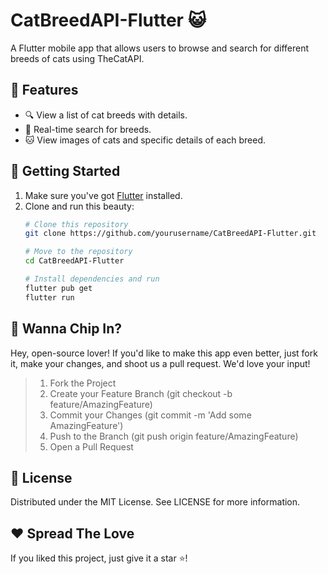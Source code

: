 # CatBreedAPI-Flutter 😺


A Flutter mobile app that allows users to browse and search for different breeds of cats using TheCatAPI.


## 🌟 Features

- 🔍 View a list of cat breeds with details.
- 🚀 Real-time search for breeds.
- 🐱 View images of cats and specific details of each breed.

## 🚀 Getting Started

1. Make sure you've got [Flutter](https://flutter.dev/docs/get-started/install) installed.
2. Clone and run this beauty:
   ```bash
   # Clone this repository
   git clone https://github.com/yourusername/CatBreedAPI-Flutter.git
   
   # Move to the repository
   cd CatBreedAPI-Flutter
   
   # Install dependencies and run
   flutter pub get
   flutter run
   ```

## 🤝 Wanna Chip In? 
Hey, open-source lover! If you'd like to make this app even better, just fork it, make your changes, and shoot us a pull request. We'd love your input!

> 1. Fork the Project
> 2. Create your Feature Branch (git checkout -b feature/AmazingFeature)
> 3. Commit your Changes (git commit -m 'Add some AmazingFeature')
> 4. Push to the Branch (git push origin feature/AmazingFeature)
> 5. Open a Pull Request

## 📜 License

Distributed under the MIT License. See LICENSE for more information.

## ❤️ Spread The Love 

If you liked this project, just give it a star ⭐! 
